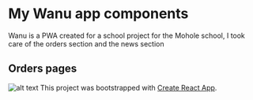 # My Wanu app components
Wanu is a PWA created for a school project for the Mohole school, I took care of the orders section and the news section
## Orders pages

![alt text](https://github.com/DavidPareti/Orders_Wanu-app/blob/master/src/img/image-logo.svg "logo")
This project was bootstrapped with [Create React App](https://github.com/facebook/create-react-app).
